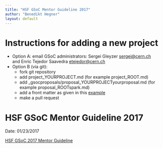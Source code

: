 ```yaml
---
title: "HSF GSoC Mentor Guideline 2017"
author: "Benedikt Hegner"
layout: default
---
```


# Instructions for adding a new project

 * Option A: email GSoC administrators: Sergei Gleyzer <a href="mailto:sergei@cern.ch">sergei@cern.ch</a> and Enric Tejedor Saavedra <a href="mailto:etejedor@cern.ch">etejedor@cern.ch</a>
 * Option B (via git): 
   * fork git repository 
   * add project_YOURPROJECT.md (for example project_ROOT.md)
   * add _gsocproposals/proposal_YOURPROJECTyourproposal.md (for example proposal_ROOTspark.md)
   * add a front matter as given in this [example](https://raw.githubusercontent.com/HEP-SF/hep-sf.github.io/master/_gsocproposals/proposal_ROOTspark.md)
   * make a pull request


# HSF GSoC Mentor Guideline 2017
Date: 01/23/2017

[HSF GSoC 2017 Mentor Guideline](https://docs.google.com/document/d/1EzHknPt3NCCk860gOltTWx_iOg5vmCwKS9p0zKBX1YY/pub)


